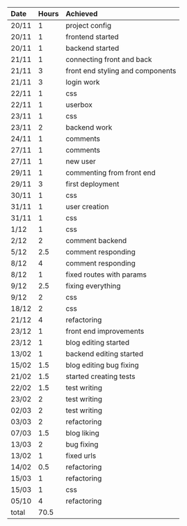 |Date|Hours|Achieved|
|:---|:----|:-------|
|20/11|1|project config|
|20/11|1|frontend started|
|20/11|1|backend started|
|21/11|1|connecting front and back|
|21/11|3|front end styling and components|
|21/11|3|login work|
|22/11|1|css|
|22/11|1|userbox|
|23/11|1|css|
|23/11|2|backend work|
|24/11|1|comments|
|27/11|1|comments|
|27/11|1|new user|
|29/11|1|commenting from front end|
|29/11|3|first deployment|
|30/11|1|css|
|31/11|1|user creation|
|31/11|1|css|
|1/12|1|css|
|2/12|2|comment backend|
|5/12|2.5|comment responding|
|8/12|4|comment responding|
|8/12|1|fixed routes with params|
|9/12|2.5|fixing everything|
|9/12|2|css|
|18/12|2|css|
|21/12|4|refactoring|
|23/12|1|front end improvements|
|23/12|1|blog editing started|
|13/02|1|backend editing started|
|15/02|1.5|blog editing bug fixing|
|21/02|1.5|started creating tests|
|22/02|1.5|test writing|
|23/02|2|test writing|
|02/03|2|test writing|
|03/03|2|refactoring|
|07/03|1.5|blog liking|
|13/03|2|bug fixing|
|13/02|1|fixed urls|
|14/02|0.5|refactoring|
|15/03|1|refactoring|
|15/03|1|css|
|05/10|4|refactoring|
|total|70.5||
